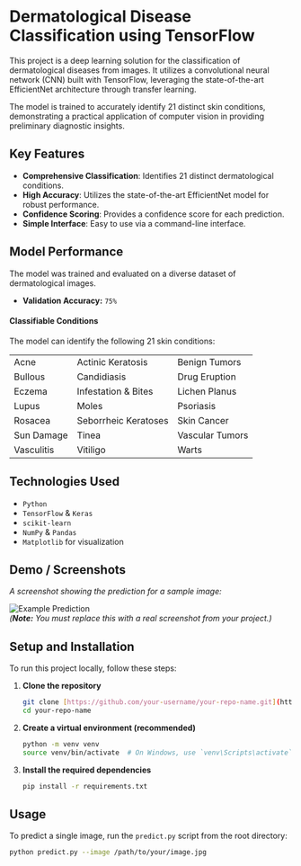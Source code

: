 # Dermatological Disease Classification using TensorFlow

This project is a deep learning solution for the classification of dermatological diseases from images. It utilizes a convolutional neural network (CNN) built with TensorFlow, leveraging the state-of-the-art EfficientNet architecture through transfer learning.

The model is trained to accurately identify 21 distinct skin conditions, demonstrating a practical application of computer vision in providing preliminary diagnostic insights.

## Key Features
- **Comprehensive Classification**: Identifies 21 distinct dermatological conditions.
- **High Accuracy**: Utilizes the state-of-the-art EfficientNet model for robust performance.
- **Confidence Scoring**: Provides a confidence score for each prediction.
- **Simple Interface**: Easy to use via a command-line interface.

## Model Performance
The model was trained and evaluated on a diverse dataset of dermatological images.

* **Validation Accuracy:** `75%`

#### Classifiable Conditions
The model can identify the following 21 skin conditions:

| | | |
| :--- | :--- | :--- |
| Acne | Actinic Keratosis | Benign Tumors |
| Bullous | Candidiasis | Drug Eruption |
| Eczema | Infestation & Bites | Lichen Planus |
| Lupus | Moles | Psoriasis |
| Rosacea | Seborrheic Keratoses| Skin Cancer |
| Sun Damage | Tinea | Vascular Tumors |
| Vasculitis | Vitiligo | Warts |

## Technologies Used
- `Python`
- `TensorFlow` & `Keras`
- `scikit-learn`
- `NumPy` & `Pandas`
- `Matplotlib` for visualization

## Demo / Screenshots
*A screenshot showing the prediction for a sample image:*

![Example Prediction](path/to/your/screenshot.png)  
*(**Note:** You must replace this with a real screenshot from your project.)*

## Setup and Installation
To run this project locally, follow these steps:

1.  **Clone the repository**
    ```sh
    git clone [https://github.com/your-username/your-repo-name.git](https://github.com/your-username/your-repo-name.git)
    cd your-repo-name
    ```

2.  **Create a virtual environment (recommended)**
    ```sh
    python -m venv venv
    source venv/bin/activate  # On Windows, use `venv\Scripts\activate`
    ```

3.  **Install the required dependencies**
    ```sh
    pip install -r requirements.txt
    ```

## Usage
To predict a single image, run the `predict.py` script from the root directory:
```sh
python predict.py --image /path/to/your/image.jpg